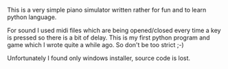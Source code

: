This is a very simple piano simulator written rather for fun and to learn python language.

For sound I used midi files which are being opened/closed every time a key is pressed so there is a bit of delay. This is my first python program and game which I wrote quite a while ago. So don't be too strict ;-)

Unfortunately I found only windows installer, source code is lost.